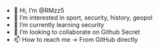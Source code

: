 - 👋 Hi, I’m @RMzz5
- 👀 I’m interested in sport, security, history, geopol
- 🌱 I’m currently learning security
- 💞️ I’m looking to collaborate on Github Secret
- 📫 How to reach me -> From GitHub directly

<!---
RMzz5/RMzz5 is a ✨ special ✨ repository because its `README.md` (this file) appears on your GitHub profile.
You can click the Preview link to take a look at your changes.
--->

